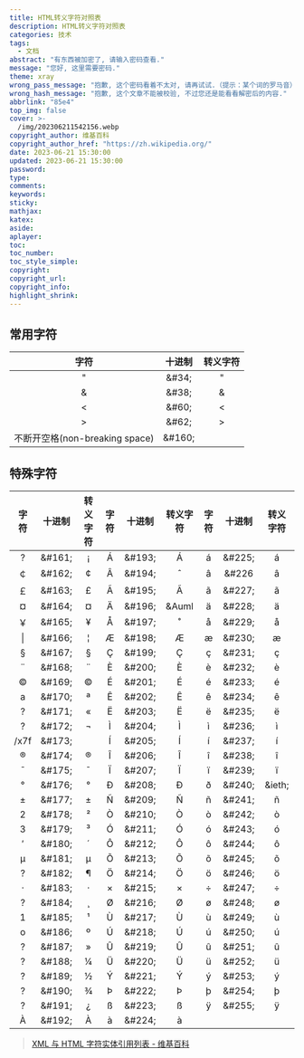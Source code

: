 ```yaml
---
title: HTML转义字符对照表
description: HTML转义字符对照表
categories: 技术
tags:
  - 文档
abstract: "有东西被加密了, 请输入密码查看."
message: "您好, 这里需要密码."
theme: xray
wrong_pass_message: "抱歉, 这个密码看着不太对, 请再试试.（提示：某个词的罗马音）"
wrong_hash_message: "抱歉, 这个文章不能被校验, 不过您还是能看看解密后的内容."
abbrlink: "85e4"
top_img: false
cover: >-
  /img/202306211542156.webp
copyright_author: 维基百科
copyright_author_href: "https://zh.wikipedia.org/"
date: 2023-06-21 15:30:00
updated: 2023-06-21 15:30:00
password:
type:
comments:
keywords:
sticky:
mathjax:
katex:
aside:
aplayer:
toc:
toc_number:
toc_style_simple:
copyright:
copyright_url:
copyright_info:
highlight_shrink:
---
```


## 常用字符

|               字符                | 十进制  | 转义字符 |
| :-------------------------------: | :-----: | :------: |
|                 "                 | &\#34;  |  &quot;  |
|                 &                 | &\#38;  |  &amp;   |
|                 <                 | &\#60;  |   &lt;   |
|                 >                 | &\#62;  |   &gt;   |
| 不断开空格\(non\-breaking space\) | &\#160; |  &nbsp;  |

## 特殊字符

| 字符 | 十进制  | 转义字符 |  字符   | 十进制  | 转义字符 | 字符 | 十进制  | 转义字符 |
| :--: | :-----: | :------: | :-----: | :-----: | :------: | :--: | :-----: | :------: |
|  ?   | &\#161; | &iexcl;  |    Á    | &\#193; | &Aacute; |  á   | &\#225; | &aacute; |
|  ￠  | &\#162; |  &cent;  |    Â    | &\#194; |  &circ;  |  â   | &\#226  | &acirc;  |
|  ￡  | &\#163; | &pound;  |    Ã    | &\#195; | &Atilde; |  ã   | &\#227; | &atilde; |
|  ¤   | &\#164; | &curren; |    Ä    | &\#196; |  &Auml   |  ä   | &\#228; |  &auml;  |
|  ￥  | &\#165; |  &yen;   |    Å    | &\#197; |  &ring;  |  å   | &\#229; | &aring;  |
|  \|  | &\#166; | &brvbar; |    Æ    | &\#198; | &AElig;  |  æ   | &\#230; | &aelig;  |
|  §   | &\#167; |  &sect;  |    Ç    | &\#199; | &Ccedil; |  ç   | &\#231; | &ccedil; |
|  ¨   | &\#168; |  &uml;   |    È    | &\#200; | &Egrave; |  è   | &\#232; | &egrave; |
|  ©   | &\#169; |  &copy;  |    É    | &\#201; | &Eacute; |  é   | &\#233; | &eacute; |
|  a   | &\#170; |  &ordf;  |    Ê    | &\#202; | &Ecirc;  |  ê   | &\#234; | &ecirc;  |
|  ?   | &\#171; | &laquo;  |    Ë    | &\#203; |  &Euml;  |  ë   | &\#235; |  &euml;  |
|  ?   | &\#172; |  &not;   |    Ì    | &\#204; | &Igrave; |  ì   | &\#236; | &igrave; |
| /x7f | &\#173; |  &shy;   |    Í    | &\#205; | &Iacute; |  í   | &\#237; | &iacute; |
|  ®   | &\#174; |  &reg;   |    Î    | &\#206; | &Icirc;  |  î   | &\#238; | &icirc;  |
|  ˉ   | &\#175; |  &macr;  |    Ï    | &\#207; |  &Iuml;  |  ï   | &\#239; |  &iuml;  |
|  °   | &\#176; |  &deg;   |    Ð    | &\#208; |  &ETH;   |  ð   | &\#240; |  &ieth;  |
|  ±   | &\#177; | &plusmn; |    Ñ    | &\#209; | &Ntilde; |  ñ   | &\#241; | &ntilde; |
|  2   | &\#178; |  &sup2;  |    Ò    | &\#210; | &Ograve; |  ò   | &\#242; | &ograve; |
|  3   | &\#179; |  &sup3;  |    Ó    | &\#211; | &Oacute; |  ó   | &\#243; | &oacute; |
|  ′   | &\#180; | &acute;  |    Ô    | &\#212; | &Ocirc;  |  ô   | &\#244; | &ocirc;  |
|  μ   | &\#181; | &micro;  |    Õ    | &\#213; | &Otilde; |  õ   | &\#245; | &otilde; |
|  ?   | &\#182; |  &para;  |    Ö    | &\#214; |  &Ouml;  |  ö   | &\#246; |  &ouml;  |
|  ·   | &\#183; | &middot; | &times; | &\#215; | &times;  |  ÷   | &\#247; | &divide; |
|  ?   | &\#184; | &cedil;  |    Ø    | &\#216; | &Oslash; |  ø   | &\#248; | &oslash; |
|  1   | &\#185; |  &sup1;  |    Ù    | &\#217; | &Ugrave; |  ù   | &\#249; | &ugrave; |
|  o   | &\#186; |  &ordm;  |    Ú    | &\#218; | &Uacute; |  ú   | &\#250; | &uacute; |
|  ?   | &\#187; | &raquo;  |    Û    | &\#219; | &Ucirc;  |  û   | &\#251; | &ucirc;  |
|  ?   | &\#188; | &frac14; |    Ü    | &\#220; |  &Uuml;  |  ü   | &\#252; |  &uuml;  |
|  ?   | &\#189; | &frac12; |    Ý    | &\#221; | &Yacute; |  ý   | &\#253; | &yacute; |
|  ?   | &\#190; | &frac34; |    Þ    | &\#222; | &THORN;  |  þ   | &\#254; | &thorn;  |
|  ?   | &\#191; | &iquest; |    ß    | &\#223; | &szlig;  |  ÿ   | &\#255; |  &yuml;  |
|  À   | &\#192; | &Agrave; |    à    | &\#224; | &agrave; |  　  |         |          |

> [XML 与 HTML 字符实体引用列表 - 维基百科](https://zh.wikipedia.org/wiki/XML%E4%B8%8EHTML%E5%AD%97%E7%AC%A6%E5%AE%9E%E4%BD%93%E5%BC%95%E7%94%A8%E5%88%97%E8%A1%A8)
